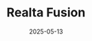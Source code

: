 ---  
layout: startup_page  
title: "Realta Fusion"  
id: "realtafusion.com"  
permalink: "/realtafusionrealtafusion.com05132025/"  
website: "https://realtafusion.com/"  
funding_round: "Series A"  
funding_amount: "$36M"  
investors: "Future Ventures, Mayfield, GSBackers, SiteGround, Avila VC, Khosla Ventures, Wisconsin Alumni Research Foundation, TitletownTech"  
about: "Realta Fusion is developing compact, scalable, modular magnetic mirror fusion energy systems. These systems are designed to deliver industrial heat and power on-site, offering a path to commercial fusion energy by leveraging the latest generation of high-temperature superconducting magnets for compact systems, which can be scaled from 50MW to 500MW of power output."  
markets: "Energy, Energy Efficiency, Industrial"  
hq: "Madison, Wisconsin, United States"  
founded_year: "2022"  
linkedin: "https://www.linkedin.com/company/realta-fusion"  
twitter: "https://twitter.com/RealtaFusion"  
instagram: ""  
facebook: ""  
crunchbase: "https://www.crunchbase.com/organization/realta-fusion"  
pitchbook: "https://pitchbook.com/profiles/company/527431-96"  

date_display: "13-May-2025"  
date: "2025-05-13"

# SEO Optimization  
meta_title: "Realta Fusion - Series A Funding ($36M)"  
meta_description: "Realta Fusion, Realta Fusion is developing compact, scalable, modular magnetic mirror fusion energy systems. These systems are designed to deliver industrial heat an..."  
meta_keywords: "Realta Fusion, Energy, Energy Efficiency, Industrial, Series A funding"  
canonical_url: "https://startup.projectstartups.com/realtafusionrealtafusion.com05132025/"  
---